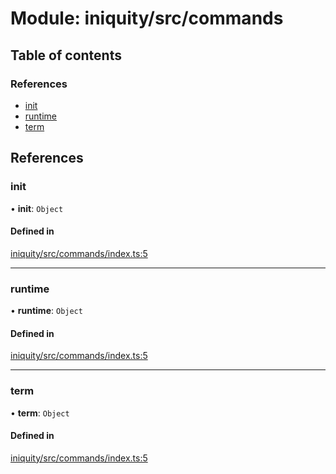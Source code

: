 # Module: iniquity/src/commands

## Table of contents

### References

- [init](iniquity_src_commands.md#init)
- [runtime](iniquity_src_commands.md#runtime)
- [term](iniquity_src_commands.md#term)

## References

### init

• **init**: `Object`

#### Defined in

[iniquity/src/commands/index.ts:5](https://github.com/iniquitybbs/iniquity/blob/d7c93a1/packages/iniquity/src/commands/index.ts#L5)

___

### runtime

• **runtime**: `Object`

#### Defined in

[iniquity/src/commands/index.ts:5](https://github.com/iniquitybbs/iniquity/blob/d7c93a1/packages/iniquity/src/commands/index.ts#L5)

___

### term

• **term**: `Object`

#### Defined in

[iniquity/src/commands/index.ts:5](https://github.com/iniquitybbs/iniquity/blob/d7c93a1/packages/iniquity/src/commands/index.ts#L5)
